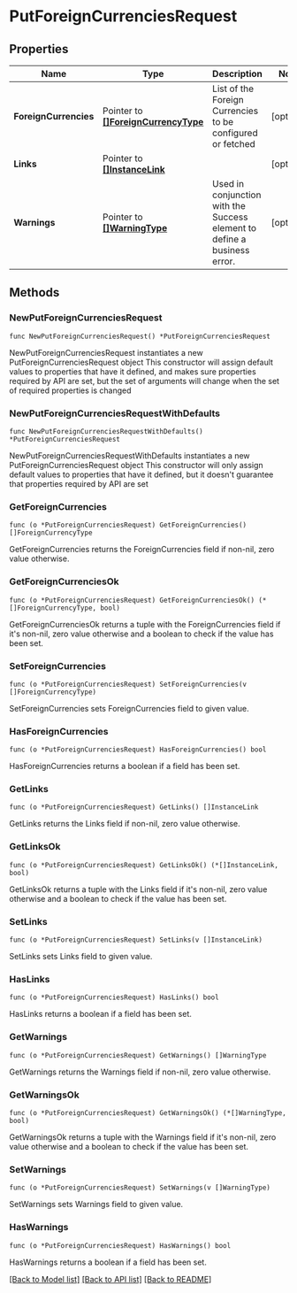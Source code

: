 # PutForeignCurrenciesRequest

## Properties

Name | Type | Description | Notes
------------ | ------------- | ------------- | -------------
**ForeignCurrencies** | Pointer to [**[]ForeignCurrencyType**](ForeignCurrencyType.md) | List of the Foreign Currencies to be configured or fetched | [optional] 
**Links** | Pointer to [**[]InstanceLink**](InstanceLink.md) |  | [optional] 
**Warnings** | Pointer to [**[]WarningType**](WarningType.md) | Used in conjunction with the Success element to define a business error. | [optional] 

## Methods

### NewPutForeignCurrenciesRequest

`func NewPutForeignCurrenciesRequest() *PutForeignCurrenciesRequest`

NewPutForeignCurrenciesRequest instantiates a new PutForeignCurrenciesRequest object
This constructor will assign default values to properties that have it defined,
and makes sure properties required by API are set, but the set of arguments
will change when the set of required properties is changed

### NewPutForeignCurrenciesRequestWithDefaults

`func NewPutForeignCurrenciesRequestWithDefaults() *PutForeignCurrenciesRequest`

NewPutForeignCurrenciesRequestWithDefaults instantiates a new PutForeignCurrenciesRequest object
This constructor will only assign default values to properties that have it defined,
but it doesn't guarantee that properties required by API are set

### GetForeignCurrencies

`func (o *PutForeignCurrenciesRequest) GetForeignCurrencies() []ForeignCurrencyType`

GetForeignCurrencies returns the ForeignCurrencies field if non-nil, zero value otherwise.

### GetForeignCurrenciesOk

`func (o *PutForeignCurrenciesRequest) GetForeignCurrenciesOk() (*[]ForeignCurrencyType, bool)`

GetForeignCurrenciesOk returns a tuple with the ForeignCurrencies field if it's non-nil, zero value otherwise
and a boolean to check if the value has been set.

### SetForeignCurrencies

`func (o *PutForeignCurrenciesRequest) SetForeignCurrencies(v []ForeignCurrencyType)`

SetForeignCurrencies sets ForeignCurrencies field to given value.

### HasForeignCurrencies

`func (o *PutForeignCurrenciesRequest) HasForeignCurrencies() bool`

HasForeignCurrencies returns a boolean if a field has been set.

### GetLinks

`func (o *PutForeignCurrenciesRequest) GetLinks() []InstanceLink`

GetLinks returns the Links field if non-nil, zero value otherwise.

### GetLinksOk

`func (o *PutForeignCurrenciesRequest) GetLinksOk() (*[]InstanceLink, bool)`

GetLinksOk returns a tuple with the Links field if it's non-nil, zero value otherwise
and a boolean to check if the value has been set.

### SetLinks

`func (o *PutForeignCurrenciesRequest) SetLinks(v []InstanceLink)`

SetLinks sets Links field to given value.

### HasLinks

`func (o *PutForeignCurrenciesRequest) HasLinks() bool`

HasLinks returns a boolean if a field has been set.

### GetWarnings

`func (o *PutForeignCurrenciesRequest) GetWarnings() []WarningType`

GetWarnings returns the Warnings field if non-nil, zero value otherwise.

### GetWarningsOk

`func (o *PutForeignCurrenciesRequest) GetWarningsOk() (*[]WarningType, bool)`

GetWarningsOk returns a tuple with the Warnings field if it's non-nil, zero value otherwise
and a boolean to check if the value has been set.

### SetWarnings

`func (o *PutForeignCurrenciesRequest) SetWarnings(v []WarningType)`

SetWarnings sets Warnings field to given value.

### HasWarnings

`func (o *PutForeignCurrenciesRequest) HasWarnings() bool`

HasWarnings returns a boolean if a field has been set.


[[Back to Model list]](../README.md#documentation-for-models) [[Back to API list]](../README.md#documentation-for-api-endpoints) [[Back to README]](../README.md)


